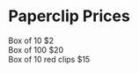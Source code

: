 <html>
<body>
<h1>Paperclip Prices</h1>
<p>Box of 10 $2<br>
Box of 100 $20<br>
Box of 10 red clips $15</p>
</body>
</html>
